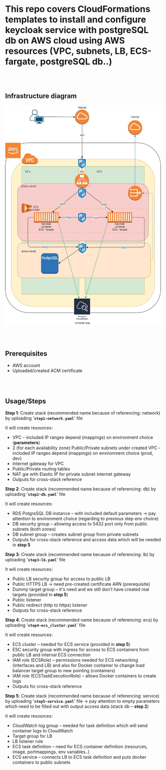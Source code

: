 # This repo covers CloudFormations templates to install and configure keycloak service with postgreSQL db on AWS cloud using AWS resources (VPC, subnets, LB, ECS-fargate, postgreSQL db..)  

<br/><br/>
## Infrastructure diagram

![infrastructure-overview](images/infrastructure_diagram.jpg)

<br/><br/>
## Prerequisites

- AWS account
- Uploaded/created ACM certificate

<br/><br/>
## Usage/Steps

**Step 1**: Create stack (recommended name because of referencing: network) by uploading '**`step1-network.yaml`**' file

It will create resources:

-	VPC – included IP ranges depend (mappings) on environment choice (**parameters**)
-	2 (for each availability zone) Public/Private subnets under created VPC - included IP ranges depend (mappings) on environment choice (prod, dev)
-	Internet gateway for VPC
-	Public/Private routing tables
-	NAT gw with Elastic IP for private subnet internet gateway
-	Outputs for cross-stack reference

**Step 2**: Create stack (recommended name because of referencing: db) by uploading '**`step2-db.yaml`**' file

It will create resources:

-	RDS PotgreSQL DB instance – with included default parameters -> pay attention to environment choice (regarding to previous step env choice)
-	DB security group – allowing access to 5432 port only from public subnets (both zones)
-	DB subnet group – creates subnet group from private subnets
-	Outputs for cross-stack reference and access data which will be needed in **step 5**

**Step 3**: Create stack (recommended name because of referencing: lb) by uploading '**`step3-lb.yaml`**' file

It will create resources:

-	Public LB security group for access to public LB
-	Public HTTPS LB -> need pre-created certificate ARN (prerequisite) 
-	Dummy target group – it's need and we still don't have created real targets (provided in **step 5**)
-	Public listener
-	Public redirect (http to https) listener
-	Outputs for cross-stack reference

**Step 4**: Create stack (recommended name because of referencing: ecs) by uploading '**`step4-ecs_cluster.yaml`**' file

It will create resources:

-	ECS cluster – needed for ECS service (provided in **step 5**)
-	ESC security group with ingress for access to ECS containers from public LB and internal ECS connection
-	IAM role (ECSRole) – permissions needed for ECS networking (interfaces and LB) and also for Docker container to change load balancer target group to new pointing (containers)
-	IAM role (ECSTaskExecutionRole) – allows Docker containers to create logs
-	Outputs for cross-stack reference

**Step 5**: Create stack (recommended name because of referencing: service) by uploading '**`step5-service.yaml`**' file -> pay attention to empty parameters which need to be filled out with output access data (stack db – **step 2**)

It will create resources:

-	CloudWatch log group – needed for task definition which will send container logs to CloudWatch
-	Target group for LB
-	LB listener rule
-	ECS task definition – need for ECS container definition (resources, image, portmappings, env variables..)
-	ECS service –  connects LB to ECS task definition and puts docker containers to public subnets
